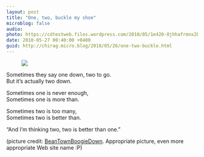 ```yaml
---
layout: post
title: "One, two, buckle my shoe"
microblog: false
audio: 
photo: https://cdtestweb.files.wordpress.com/2010/05/1e420-0jhhafrmnx2bkvtrd.jpg
date: 2010-05-27 00:40:00 +0400
guid: http://chirag.micro.blog/2010/05/26/one-two-buckle.html
---
```

<figure><img src="https://cdtestweb.files.wordpress.com/2010/05/1e420-0jhhafrmnx2bkvtrd.jpg"></figure><p>Sometimes they say one down, two to go.<br>But it’s actually two down.</p>
<p>Sometimes one is never enough, <br>Sometimes one is more than.</p>
<p>Sometimes two is too many, <br>Sometimes two is better than.</p>
<p>“And I’m thinking two, two is better than one.”</p>
<p>(picture credit: <a href="http://www.beantownboogiedown.com/storage/happy-2nd-birthday.jpg" target="_blank">BeanTownBoogieDown</a>. Appropriate picture, even more appropriate Web site name :P)</p>
